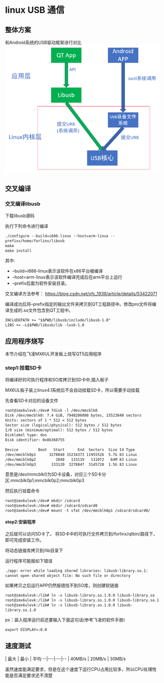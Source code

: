 # linux USB 通信


## 整体方案

和Android系统的USB驱动框架进行对比
![](assets/markdown-img-paste-20190329142827697.png)


## 交叉编译

### 交叉编译libusb

下载libusb源码

执行下列命令进行编译

```
./configure --build=i686-linux --host=arm-linux --prefix=/home/forlinx/libusb
make
make install
```

其中:
+ –build=i686-linux表示该软件在x86平台被编译
+ –host=arm-linux表示该软件编译完成后在arm平台上运行
+ –prefix后面为软件安装目录。

交叉编译方法参考：
https://blog.csdn.net/xfc_1939/article/details/53422071

编译成功后将–prefix指定的输出文件夹拷贝到QT工程路径中。修改pro文件将编译生成的.so文件包含到QT工程中。

```
INCLUDEPATH += "$$PWD/libusb/include/libusb-1.0"
LIBS += -L$$PWD/libusb/lib -lusb-1.0
```

## 应用程序烧写

本节介绍在飞凌MX6UL开发板上烧写QT5应用程序

### step1:挂载SD卡

将编译好的可执行程序和SO库拷贝到SD卡中,插入板子

MX6UL板子装上linux4.1系统后不会自动挂载SD卡，所以需要手动挂载

先查看SD卡对应的设备文件
```
root@imx6ulevk:/dev# fdisk -l /dev/mmcblk0
Disk /dev/mmcblk0: 7.4 GiB, 7948206080 bytes, 15523840 sectors
Units: sectors of 1 * 512 = 512 bytes
Sector size (logical/physical): 512 bytes / 512 bytes
I/O size (minimum/optimal): 512 bytes / 512 bytes
Disklabel type: dos
Disk identifier: 0x8b360755

Device         Boot   Start      End  Sectors  Size Id Type
/dev/mmcblk0p1      3278848 15234373 11955526  5.7G 83 Linux
/dev/mmcblk0p2         2048   133119   131072   64M 83 Linux
/dev/mmcblk0p3       133120  3278847  3145728  1.5G 83 Linux
```
意思是/dev/mmcblk0为SD卡设备，对应三个SD卡分区:mmcblk0p1;mmcblk0p2;mmcblk0p3

然后执行挂载命令

```
root@imx6ulevk:/dev# mkdir /sdcard
root@imx6ulevk:/dev# mkdir /sdcard/sdcard0
root@imx6ulevk:/dev# mount -t vfat /dev/mmcblk0p1 /sdcard/sdcard0/
```



#### step2:安装程序

之后就可以访问SD卡了。
将SD卡中的可执行文件拷贝到/forlinx/qtbin/路径下，即可完成安装工作。

将动态链接库拷贝到/lib目录下

运行程序可能报如下错误
```
./app: error while loading shared libraries: libusb-library.so.1: cannot open shared object file: No such file or directory
```

如果拷贝之后运行APP仍然报错找不到SO库，则创建软链接
```
root@imx6ulevk:/lib# ln -s libusb-library.so.1.0.0 libusb-library.so
root@imx6ulevk:/lib# ln -s libusb-library.so.1.0.0 libusb-library.so.1
root@imx6ulevk:/lib# ln -s libusb-library.so.1.0.0 libusb-library.so.1.0
```

ps：装入程序运行前还要输入下面这句话(参考飞凌的软件手册)
```
export DISPLAY=:0.0
```


## 速度测试


  | 最大  | 最小  |  平均
--|---|---|--
  | 40MB/s  | 20MB/s  |  30MB/s

虽然速度能满足要求，但是在这个速度下运行CPU占用比较多，所以CPU处理性能是否满足要求还不清楚
